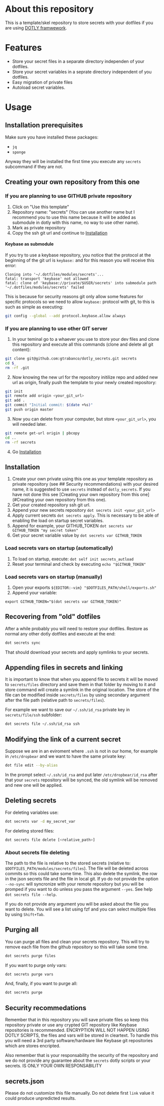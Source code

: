 # About this repository
This is a template/skel repository to store secrets with your dotfiles if you are using [DOTLY framwework](https://github.com/gtrabanco/dotly).


# Features

* Store your secret files in a separate directory independen of your dotfiles.
* Store your secret variables in a seprate directory independent of you dotfiles.
* Easy migration of private files
* Autoload secret variables.

# Usage

## Installation prerequisites

Make sure you have installed these packages:
* `jq`
* `sponge`

Anyway they will be installed the first time you execute any `secrets` subcommand if they are not.

## Creating your own repository from this one

### If you are planning to use GITHUB private repository

1. Click on "Use this template"
2. Repository name: "secrets" (You can use another name but I recommend you to use this name because it will be added as submodule in dotly with this name, no way to use other name).
3. Mark as private repository
4. Copy the ssh git url and continue to [Installation](#Installation)

#### Keybase as submodule

If you try to use a keybase repository, you notice that the protocol at the beginning of the git url is `keybase:` and for this reason you will receive this error:

```
Cloning into '~/.dotfiles/modules/secrets'...
fatal: transport 'keybase' not allowed
fatal: clone of 'keybase://private/$USER/secrets' into submodule path '~/.dotfiles/modules/secrets' failed
```


This is because for security reasons git only allow some features for specific protocols so we need to allow `keybase:` protocol with git, to this is such as simple as executing:

```bash
git config --global --add protocol.keybase.allow always
```

### If you are planning to use other GIT server

1. In your teminal go to a whaever you use to store your dev files and clone this repository and execute all this commands (clone and delete all git content):
```bash
git clone git@github.com:gtrabanco/dotly_secrets.git secrets
cd $_
rm -rf .git
```

2. Now knowing the new url for the repository initilize repo and added new url as origin, finally push the template to your newly created repository:
```bash
git init
git remote add origin <your_git_url>
git add .
git commit "Initial commit: $(date +%s)"
git push origin master
```

3. Now you can delete from your computer, but store `<your_git_url>`, you will needed later.

```bash
git remote get-url origin | pbcopy
cd ..
rm -rf secrets
```

4. Go [Installation](#Installation)

## Installation

1. Create your own private using this one as your template repository as private repository (see ## Security recommendations) with your desired name, it is suggested to use `secrets` instead of `dotly_secrets`. If you have not done this see [Creating your own repository from this one](#Creating your own repository from this one).
2. Get your created repository ssh git url.
3. Append your new secrets repository `dot secrets init <your_git_url>`
4. Apply current secrets `dot secrets apply`. This is necessary to be able of enabling the load on startup secret variables.
5. Append for example, your GITHUB_TOKEN `dot secrets var GITHUB_TOKEN "my secret token"`
6. Get your secret variable value by `dot secrets var GITHUB_TOKEN`

### Load secrets vars on startup (automatically)

1. To load on startup, execute: `dot self init secrets_autload`
2. Reset your terminal and check by executing `echo "$GITHUB_TOKEN"`

### Load secrets vars on startup (manually)

1. Open your exports `${EDITOR:-vim} "$DOTFILES_PATH/shell/exports.sh"`
2. Append your variable:

```
export GITHUB_TOKEN="$(dot secrets var GITHUB_TOKEN)"
```

## Recovering from "old" dotfiles

After a while probably you will need to restore your dotfiles. Restore as normal any other dotly dotfiles and execute at the end:

```bash
dot secrets sync
```

That should download your secrets and apply symlinks to your secrets.


## Appending files in secrets and linking

It is important to know that when you append file to secrets it will be moved to `secrets/files` directory and save them in that folder by moving to it and store command will create a symlink in the original location.
The store of the file can be modified inside `secrets/files` by using secondary argument after the file path (relative path to `secrets/files`).

For example we want to save our `~/.ssh/id_rsa` private key in `secrets/file/ssh` subfolder:

```bash
dot secrets file ~/.ssh/id_rsa ssh
```

## Modifying the link of a current secret

Suppose we are in an eviroment where `.ssh` is not in our home, for example in `/etc/dropbear` and we want to have the same private key:

```bash
dot file edit --by-alias
```

In the prompt select `~/.ssh/id_rsa` and put later `/etc/dropbear/id_rsa` after that your `secrets` repository will be synced, the old symlink will be removed and new one will be applied.


## Deleting secrets

For deleting variables use:

```bash
dot secrets var -d my_secret_var
```

For deleting stored files:

```bash
dot secrets file delete [<relative_path>]
```


### About secrets file deleting

The path to the file is relative to the stored secrets (relative to: `$DOTFILES_PATH/modules/secrets/files`). The file will be deleted across commits so this could take some time. This also delete the symlink, the row in the json secrets file and the file in local git. If yo do not provide the option `--no-sync` will syncronize with your remote repository but you will be promped if you want to do unless you pass the argument `--yes`. See help `dot secrets file --help`.

If you do not provide any argument you will be asked about the file you want to delete. You will see a list using fzf and you can select multiple files by using `Shift+Tab`.


## Purging all

You can purge all files and clean your secrets repository. This will try to remove each file from the github repository so this will take some time.

```bash
dot secrets purge files
```

If you want to purge only vars:

```bash
dot secrets purge vars
````

And, finally, if you want to purge all:

```bash
dot secrets purge
```


## Security recommedations

Remember that in this repository you will save private files so keep this repository private or use any crypted GIT repository like Keybase repositories is recommended. ENCRYPTION WILL NOT HAPPEN USING DOTLY SCRIPTS, the files and vars will be stored in cleartext. To handle this you will need a 3rd party software/hardware like Keybase git repositories which are stores encripted.

Also remember that is your responsability the security of the repository and we do not provide any guarantee about the `secrets` dotly scripts or your secrets. IS ONLY YOUR OWN RESPONSABILITY


## secrets.json

Please do not customize this file manually. Do not delete first `link` value it could produce unpredicted results.
